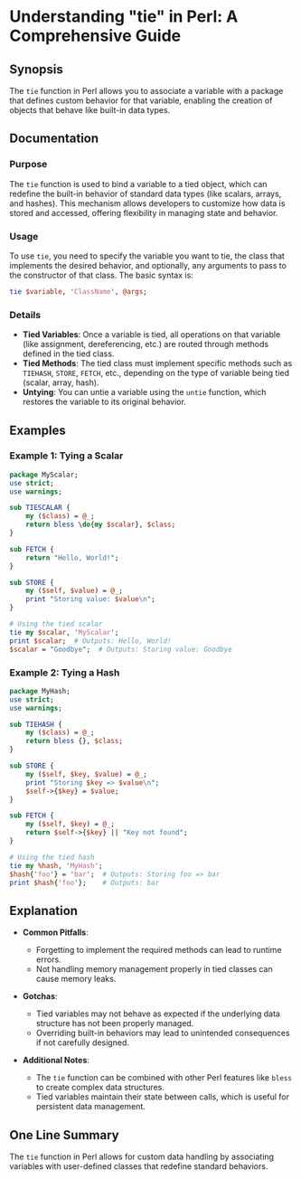 <!--
Meta Description: # Understanding "tie" in Perl: A Comprehensive Guide ## Synopsis The `tie` function in Perl allows you to associate a variable with a package that def...
Meta Keywords: tied, tie, variable, class, perl
-->

# Understanding "tie" in Perl: A Comprehensive Guide

## Synopsis
The `tie` function in Perl allows you to associate a variable with a package that defines custom behavior for that variable, enabling the creation of objects that behave like built-in data types.

## Documentation

### Purpose
The `tie` function is used to bind a variable to a tied object, which can redefine the built-in behavior of standard data types (like scalars, arrays, and hashes). This mechanism allows developers to customize how data is stored and accessed, offering flexibility in managing state and behavior.

### Usage
To use `tie`, you need to specify the variable you want to tie, the class that implements the desired behavior, and optionally, any arguments to pass to the constructor of that class. The basic syntax is:

```perl
tie $variable, 'ClassName', @args;
```

### Details
- **Tied Variables**: Once a variable is tied, all operations on that variable (like assignment, dereferencing, etc.) are routed through methods defined in the tied class.
- **Tied Methods**: The tied class must implement specific methods such as `TIEHASH`, `STORE`, `FETCH`, etc., depending on the type of variable being tied (scalar, array, hash).
- **Untying**: You can untie a variable using the `untie` function, which restores the variable to its original behavior.

## Examples

### Example 1: Tying a Scalar
```perl
package MyScalar;
use strict;
use warnings;

sub TIESCALAR {
    my ($class) = @_;
    return bless \do{my $scalar}, $class;
}

sub FETCH {
    return "Hello, World!";
}

sub STORE {
    my ($self, $value) = @_;
    print "Storing value: $value\n";
}

# Using the tied scalar
tie my $scalar, 'MyScalar';
print $scalar;  # Outputs: Hello, World!
$scalar = "Goodbye";  # Outputs: Storing value: Goodbye
```

### Example 2: Tying a Hash
```perl
package MyHash;
use strict;
use warnings;

sub TIEHASH {
    my ($class) = @_;
    return bless {}, $class;
}

sub STORE {
    my ($self, $key, $value) = @_;
    print "Storing $key => $value\n";
    $self->{$key} = $value;
}

sub FETCH {
    my ($self, $key) = @_;
    return $self->{$key} || "Key not found";
}

# Using the tied hash
tie my %hash, 'MyHash';
$hash{'foo'} = 'bar';  # Outputs: Storing foo => bar
print $hash{'foo'};    # Outputs: bar
```

## Explanation
- **Common Pitfalls**: 
  - Forgetting to implement the required methods can lead to runtime errors.
  - Not handling memory management properly in tied classes can cause memory leaks.
  
- **Gotchas**: 
  - Tied variables may not behave as expected if the underlying data structure has not been properly managed.
  - Overriding built-in behaviors may lead to unintended consequences if not carefully designed.

- **Additional Notes**: 
  - The `tie` function can be combined with other Perl features like `bless` to create complex data structures.
  - Tied variables maintain their state between calls, which is useful for persistent data management.

## One Line Summary
The `tie` function in Perl allows for custom data handling by associating variables with user-defined classes that redefine standard behaviors.